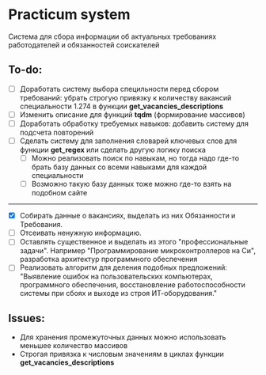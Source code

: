 # Practicum system

Система для сбора информации об актуальных требованиях работодателей и обязанностей соискателей

## To-do:

* [ ] Доработать систему выбора специльности перед сбором требований: убрать строгую привязку к количеству вакансий специальности 1.274 в функции **get_vacancies_descriptions**
* [ ] Изменить описание для функций **tqdm** (формирование массивов)
* [ ] Доработать обработку требуемых навыков: добавить систему для подсчета повторений
* [ ] Сделать систему для заполнения словарей ключевых слов для функции **get_regex** или сделать другую логику поиска
    * [ ] Можно реализовать поиск по навыкам, но тогда надо где-то брать базу данных со всеми навыками для каждой специальности
    * [ ] Возможно такую базу данных тоже можно где-то взять на подобном сайте

---

* [x] Собирать данные о вакансиях, выделать из них Обязанности и Требования. 
* [ ] Отсеивать ненужную информацию.
* [ ] Оставлять существенное и выделать из этого "профессиональные задачи". Например "Программирование микроконтроллеров на Си", разработка архитектур программного обеспечения
* [ ] Реализовать алгоритм для деления подобных предложений: "Выявление ошибок на пользовательских компьютерах, программного обеспечения, восстановление работоспособности системы при сбоях и выходе из строя ИТ-оборудования."

## Issues:

* Для хранения промежуточных данных можно использовать меньшее количество массивов
* Строгая привязка к числовым значениям в циклах функции **get_vacancies_descriptions**